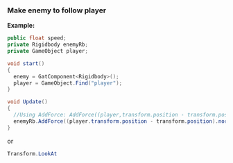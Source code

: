 ### Make enemy to follow player


**Example:**
```cs
public float speed;
private Rigidbody enemyRb;
private GameObject player;

void start() 
{
  enemy = GatComponent<Rigidbody>();
  player = GameObject.Find("player");
}

void Update() 
{
  //Using AddForce: AddForce((player,transform.position - transform.position).normalized * speed)
  enemyRb.AddForce((player.transform.position - transform.position).normalized * speed);
}
```

or

```cs
Transform.LookAt
```

